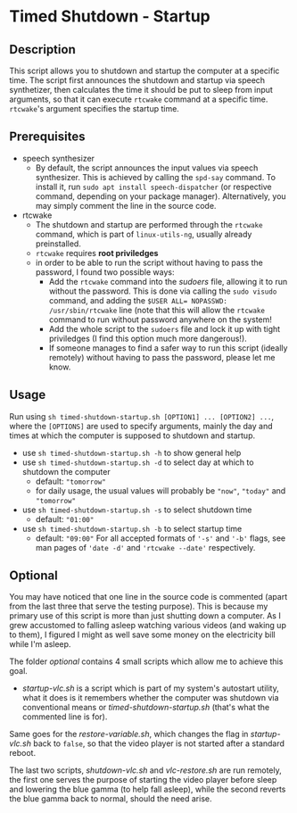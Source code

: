 # Timed Shutdown - Startup


## Description
This script allows you to shutdown and startup the computer at a specific time. The script first announces the shutdown and startup via speech synthetizer, then calculates the time it should be put to sleep from input arguments, so that it can execute `rtcwake` command at a specific time. `rtcwake`'s argument specifies the startup time.

## Prerequisites
* speech synthesizer
  * By default, the script announces the input values via speech synthesizer. This is achieved by calling the `spd-say` command. To install it, run `sudo apt install speech-dispatcher` (or respective command, depending on your package manager). Alternatively, you may simply comment the line in the source code.
* rtcwake
  * The shutdown and startup are performed through the `rtcwake` command, which is part of `linux-utils-ng`, usually already preinstalled.
  * `rtcwake` requires **root priviledges**
  * in order to be able to run the script without having to pass the password, I found two possible ways:
    * Add the `rtcwake` command into the *sudoers* file, allowing it to run without the password. This is done via calling the `sudo visudo` command, and adding the `$USER ALL= NOPASSWD: /usr/sbin/rtcwake` line (note that this will allow the `rtcwake` command to run without password anywhere on the system!
    * Add the whole script to the `sudoers` file and lock it up with tight priviledges (I find this option much more dangerous!).
    * If someone manages to find a safer way to run this script (ideally remotely) without having to pass the password, please let me know.

## Usage
Run using `sh timed-shutdown-startup.sh [OPTION1] ... [OPTION2] ...`, where the `[OPTIONS]` are used to specify arguments, mainly the day and times at which the computer is supposed to shutdown and startup.

* use `sh timed-shutdown-startup.sh -h` to show general help
* use `sh timed-shutdown-startup.sh -d` to select day at which to shutdown the computer
  * default: `"tomorrow"`
  * for daily usage, the usual values will probably be `"now"`, `"today"` and `"tomorrow"`
* use `sh timed-shutdown-startup.sh -s` to select shutdown time
  * default: `"01:00"`
* use `sh timed-shutdown-startup.sh -b` to select startup time
  * default: `"09:00"`
For all accepted formats of `'-s'` and `'-b'` flags, see man pages of `'date -d'` and `'rtcwake --date'` respectively.

##

## Optional
You may have noticed that one line in the source code is commented (apart from the last three that serve the testing purpose). This is because my primary use of this script is more than just shutting down a computer. As I grew accustomed to falling asleep watching various videos (and waking up to them), I figured I might as well save some money on the electricity bill while I'm asleep.

The folder *optional* contains 4 small scripts which allow me to achieve this goal.
* *startup-vlc.sh* is a script which is part of my system's autostart utility, what it does is it remembers whether the computer was shutdown via conventional means or *timed-shutdown-startup.sh* (that's what the commented line is for).

Same goes for the *restore-variable.sh*, which changes the flag in *startup-vlc.sh* back to `false`, so that the video player is not started after a standard reboot.

The last two scripts, *shutdown-vlc.sh* and *vlc-restore.sh* are run remotely, the first one serves the purpose of starting the video player before sleep and lowering the blue gamma (to help fall asleep), while the second reverts the blue gamma back to normal, should the need arise.
